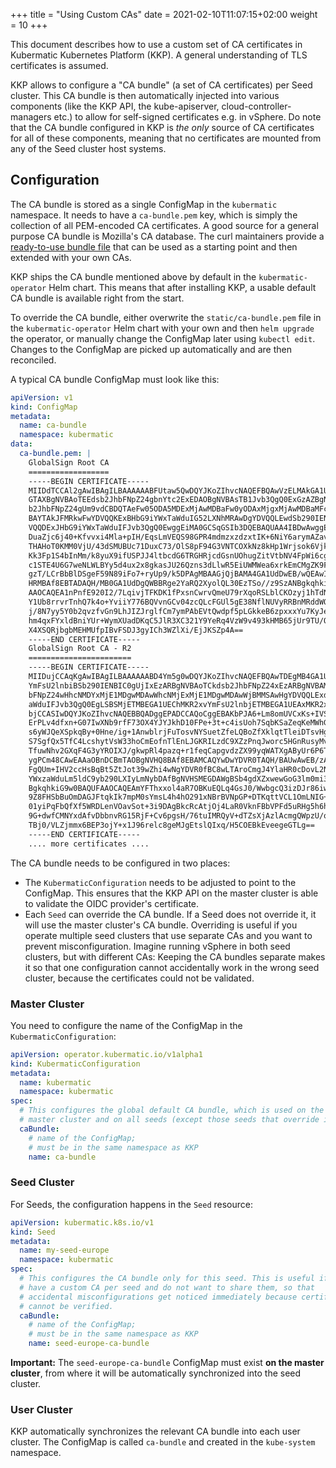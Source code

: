 +++
title = "Using Custom CAs"
date = 2021-02-10T11:07:15+02:00
weight = 10
+++

This document describes how to use a custom set of CA certificates in Kubermatic Kubernetes Platform (KKP). A general understanding of TLS certificates is assumed.

KKP allows to configure a "CA bundle" (a set of CA certificates) per Seed cluster. This CA bundle is then automatically injected into various components (like the KKP API, the kube-apiserver, cloud-controller-managers etc.) to allow for self-signed certificates e.g. in vSphere. Do note that the CA bundle configured in KKP is _the only_ source of CA certificates for all of these components, meaning that no certificates are mounted from any of the Seed cluster host systems.

## Configuration

The CA bundle is stored as a single ConfigMap in the `kubermatic` namespace. It needs to have a `ca-bundle.pem` key, which is simply the collection of all PEM-encoded CA certificates. A good source for a general purpose CA bundle is Mozilla's CA database. The curl maintainers provide a [ready-to-use bundle file](https://curl.se/docs/caextract.html) that can be used as a starting point and then extended with your own CAs.

KKP ships the CA bundle mentioned above by default in the `kubermatic-operator` Helm chart. This means that after installing KKP, a usable default CA bundle is available right from the start.

To override the CA bundle, either overwrite the `static/ca-bundle.pem` file in the `kubermatic-operator` Helm chart with your own and then `helm upgrade` the operator, or manually change the ConfigMap later using `kubectl edit`. Changes to the ConfigMap are picked up automatically and are then reconciled.

A typical CA bundle ConfigMap must look like this:

```yaml
apiVersion: v1
kind: ConfigMap
metadata:
  name: ca-bundle
  namespace: kubermatic
data:
  ca-bundle.pem: |
    GlobalSign Root CA
    ==================
    -----BEGIN CERTIFICATE-----
    MIIDdTCCAl2gAwIBAgILBAAAAAABFUtaw5QwDQYJKoZIhvcNAQEFBQAwVzELMAkGA1UEBhMCQkUx
    GTAXBgNVBAoTEEdsb2JhbFNpZ24gbnYtc2ExEDAOBgNVBAsTB1Jvb3QgQ0ExGzAZBgNVBAMTEkds
    b2JhbFNpZ24gUm9vdCBDQTAeFw05ODA5MDExMjAwMDBaFw0yODAxMjgxMjAwMDBaMFcxCzAJBgNV
    BAYTAkJFMRkwFwYDVQQKExBHbG9iYWxTaWduIG52LXNhMRAwDgYDVQQLEwdSb290IENBMRswGQYD
    VQQDExJHbG9iYWxTaWduIFJvb3QgQ0EwggEiMA0GCSqGSIb3DQEBAQUAA4IBDwAwggEKAoIBAQDa
    DuaZjc6j40+Kfvvxi4Mla+pIH/EqsLmVEQS98GPR4mdmzxzdzxtIK+6NiY6arymAZavpxy0Sy6sc
    THAHoT0KMM0VjU/43dSMUBUc71DuxC73/OlS8pF94G3VNTCOXkNz8kHp1Wrjsok6Vjk4bwY8iGlb
    Kk3Fp1S4bInMm/k8yuX9ifUSPJJ4ltbcdG6TRGHRjcdGsnUOhugZitVtbNV4FpWi6cgKOOvyJBNP
    c1STE4U6G7weNLWLBYy5d4ux2x8gkasJU26Qzns3dLlwR5EiUWMWea6xrkEmCMgZK9FGqkjWZCrX
    gzT/LCrBbBlDSgeF59N89iFo7+ryUp9/k5DPAgMBAAGjQjBAMA4GA1UdDwEB/wQEAwIBBjAPBgNV
    HRMBAf8EBTADAQH/MB0GA1UdDgQWBBRge2YaRQ2XyolQL30EzTSo//z9SzANBgkqhkiG9w0BAQUF
    AAOCAQEA1nPnfE920I2/7LqivjTFKDK1fPxsnCwrvQmeU79rXqoRSLblCKOzyj1hTdNGCbM+w6Dj
    Y1Ub8rrvrTnhQ7k4o+YviiY776BQVvnGCv04zcQLcFGUl5gE38NflNUVyRRBnMRddWQVDf9VMOyG
    j/8N7yy5Y0b2qvzfvGn9LhJIZJrglfCm7ymPAbEVtQwdpf5pLGkkeB6zpxxxYu7KyJesF12KwvhH
    hm4qxFYxldBniYUr+WymXUadDKqC5JlR3XC321Y9YeRq4VzW9v493kHMB65jUr9TU/Qr6cf9tveC
    X4XSQRjbgbMEHMUfpIBvFSDJ3gyICh3WZlXi/EjJKSZp4A==
    -----END CERTIFICATE-----
    GlobalSign Root CA - R2
    =======================
    -----BEGIN CERTIFICATE-----
    MIIDujCCAqKgAwIBAgILBAAAAAABD4Ym5g0wDQYJKoZIhvcNAQEFBQAwTDEgMB4GA1UECxMXR2xv
    YmFsU2lnbiBSb290IENBIC0gUjIxEzARBgNVBAoTCkdsb2JhbFNpZ24xEzARBgNVBAMTCkdsb2Jh
    bFNpZ24wHhcNMDYxMjE1MDgwMDAwWhcNMjExMjE1MDgwMDAwWjBMMSAwHgYDVQQLExdHbG9iYWxT
    aWduIFJvb3QgQ0EgLSBSMjETMBEGA1UEChMKR2xvYmFsU2lnbjETMBEGA1UEAxMKR2xvYmFsU2ln
    bjCCASIwDQYJKoZIhvcNAQEBBQADggEPADCCAQoCggEBAKbPJA6+Lm8omUVCxKs+IVSbC9N/hHD6
    ErPLv4dfxn+G07IwXNb9rfF73OX4YJYJkhD10FPe+3t+c4isUoh7SqbKSaZeqKeMWhG8eoLrvozp
    s6yWJQeXSpkqBy+0Hne/ig+1AnwblrjFuTosvNYSuetZfeLQBoZfXklqtTleiDTsvHgMCJiEbKjN
    S7SgfQx5TfC4LcshytVsW33hoCmEofnTlEnLJGKRILzdC9XZzPnqJworc5HGnRusyMvo4KD0L5CL
    TfuwNhv2GXqF4G3yYROIXJ/gkwpRl4pazq+r1feqCapgvdzZX99yqWATXgAByUr6P6TqBwMhAo6C
    ygPCm48CAwEAAaOBnDCBmTAOBgNVHQ8BAf8EBAMCAQYwDwYDVR0TAQH/BAUwAwEB/zAdBgNVHQ4E
    FgQUm+IHV2ccHsBqBt5ZtJot39wZhi4wNgYDVR0fBC8wLTAroCmgJ4YlaHR0cDovL2NybC5nbG9i
    YWxzaWduLm5ldC9yb290LXIyLmNybDAfBgNVHSMEGDAWgBSb4gdXZxwewGoG3lm0mi3f3BmGLjAN
    BgkqhkiG9w0BAQUFAAOCAQEAmYFThxxol4aR7OBKuEQLq4GsJ0/WwbgcQ3izDJr86iw8bmEbTUsp
    9Z8FHSbBuOmDAGJFtqkIk7mpM0sYmsL4h4hO291xNBrBVNpGP+DTKqttVCL1OmLNIG+6KYnX3ZHu
    01yiPqFbQfXf5WRDLenVOavSot+3i9DAgBkcRcAtjOj4LaR0VknFBbVPFd5uRHg5h6h+u/N5GJG7
    9G+dwfCMNYxdAfvDbbnvRG15RjF+Cv6pgsH/76tuIMRQyV+dTZsXjAzlAcmgQWpzU/qlULRuJQ/7
    TBj0/VLZjmmx6BEP3ojY+x1J96relc8geMJgEtslQIxq/H5COEBkEveegeGTLg==
    -----END CERTIFICATE-----
    .... more certificates ....
```

The CA bundle needs to be configured in two places:

* The `KubermaticConfiguration` needs to be adjusted to point to the ConfigMap. This ensures
  that the KKP API on the master cluster is able to validate the OIDC provider's certificate.
* Each `Seed` can override the CA bundle. If a Seed does not override it, it will use the
  master cluster's CA bundle. Overriding is useful if you operate multiple seed clusters that
  use separate CAs and you want to prevent misconfiguration. Imagine running vSphere in both
  seed clusters, but with different CAs: Keeping the CA bundles separate makes it so that one
  configuration cannot accidentally work in the wrong seed cluster, because the certificates
  could not be validated.

### Master Cluster

You need to configure the name of the ConfigMap in the `KubermaticConfiguration`:

```yaml
apiVersion: operator.kubermatic.io/v1alpha1
kind: KubermaticConfiguration
metadata:
  name: kubermatic
  namespace: kubermatic
spec:
  # This configures the global default CA bundle, which is used on the
  # master cluster and on all seeds (except those seeds that override it).
  caBundle:
    # name of the ConfigMap;
    # must be in the same namespace as KKP
    name: ca-bundle
```

### Seed Cluster

For Seeds, the configuration happens in the `Seed` resource:

```yaml
apiVersion: kubermatic.k8s.io/v1
kind: Seed
metadata:
  name: my-seed-europe
  namespace: kubermatic
spec:
  # This configures the CA bundle only for this seed. This is useful if you
  # have a custom CA per seed and do not want to share them, so that
  # accidental misconfigurations get noticed immediately because certificates
  # cannot be verified.
  caBundle:
    # name of the ConfigMap;
    # must be in the same namespace as KKP
    name: seed-europe-ca-bundle
```

**Important:** The `seed-europe-ca-bundle` ConfigMap must exist **on the master cluster**,
from where it will be automatically synchronized into the seed cluster.

### User Cluster

KKP automatically synchronizes the relevant CA bundle into each user cluster. The ConfigMap
is called `ca-bundle` and created in the `kube-system` namespace.
